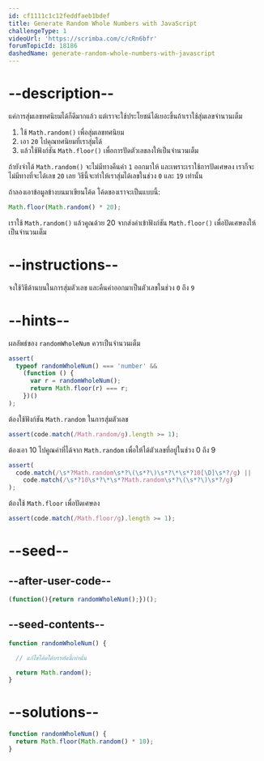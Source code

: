 ```yaml
---
id: cf1111c1c12feddfaeb1bdef
title: Generate Random Whole Numbers with JavaScript
challengeType: 1
videoUrl: 'https://scrimba.com/c/cRn6bfr'
forumTopicId: 18186
dashedName: generate-random-whole-numbers-with-javascript
---
```


# --description--

แค่การสุ่มเลขทศนิยมได้ก็ดีมากแล้ว แต่เราจะใช้ประโยชน์ได้เยอะขึ้นถ้าเราใช้สุ่มเลขจำนวนเต็ม

<ol><li>ใช้ <code>Math.random()</code> เพื่อสุ่มเลขทศนิยม</li><li>เอา <code>20</code> ไปคุณทศนิยมที่เราสุ่มได้</li><li>แล้วใช้ฟังก์ชัน <code>Math.floor()</code> เพื่อการปัดตัวเลขลงให้เป็นจำนวนเต็ม</li></ol>


ถ้ายังจำได้ `Math.random()` จะไม่มีทางคืนค่า `1` ออกมาให้ และเพราะเราใช้การปัดเศษลง เราก็จะไม่มีทางที่จะได้เลข `20` เลย วิธีนี้จะทำให้เราสุ่มได้เลขในช่วง `0` และ `19` เท่านั้น

ถ้าลองเอาข้อมูลข้างบนมาเขียนโค้ด โค้ดของเราจะเป็นแบบนี้:

```js
Math.floor(Math.random() * 20);
```

เราใช้ `Math.random()` แล้วคูณด้วย 20 จากส่งค่าเข้าฟังก์ชัน `Math.floor()` เพื่อปัดเศษลงให้เป็นจำนวนเต็ม

# --instructions--

จงใช้วิธีด้านบนในการสุ่มตัวเลข และคืนค่าออกมาเป็นตัวเลขในช่วง `0` ถึง `9`

# --hints--

ผลลัพธ์ของ `randomWholeNum` ควรเป็นจำนวนเต็ม

```js
assert(
  typeof randomWholeNum() === 'number' &&
    (function () {
      var r = randomWholeNum();
      return Math.floor(r) === r;
    })()
);
```

ต้องใช้ฟังก์ชัน `Math.random` ในการสุ่มตัวเลข

```js
assert(code.match(/Math.random/g).length >= 1);
```

ต้องเอา 10 ไปคูณค่าที่ได้จาก `Math.random` เพื่อให้ได้ตัวเลขที่อยู่ในช่วง 0 ถึง 9

```js
assert(
  code.match(/\s*?Math.random\s*?\(\s*?\)\s*?\*\s*?10[\D]\s*?/g) ||
    code.match(/\s*?10\s*?\*\s*?Math.random\s*?\(\s*?\)\s*?/g)
);
```

ต้องใช้ `Math.floor` เพื่อปัดเศษลง

```js
assert(code.match(/Math.floor/g).length >= 1);
```

# --seed--

## --after-user-code--

```js
(function(){return randomWholeNum();})();
```

## --seed-contents--

```js
function randomWholeNum() {

  // แก้ไขโค้ดใต้บรรทัดนี้เท่านั้น

  return Math.random();
}
```

# --solutions--

```js
function randomWholeNum() {
  return Math.floor(Math.random() * 10);
}
```
